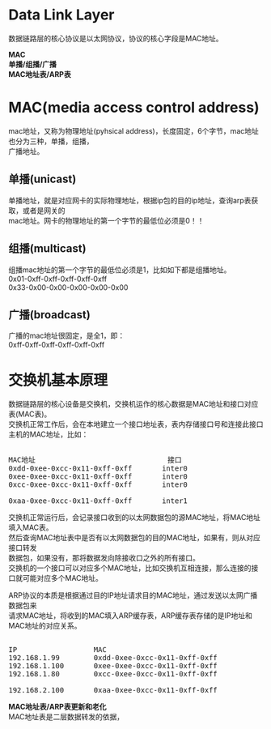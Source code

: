 # Data Link Layer  
数据链路层的核心协议是以太网协议，协议的核心字段是MAC地址。    
  
**MAC**  
**单播/组播/广播**  
**MAC地址表/ARP表**  
  
# MAC(media access control address)      
mac地址，又称为物理地址(pyhsical address)，长度固定，6个字节，mac地址也分为三种，单播，组播，    
广播地址。        
      
## 单播(unicast)      
单播地址，就是对应网卡的实际物理地址，根据ip包的目的ip地址，查询arp表获取，或者是网关的      
mac地址。网卡的物理地址的第一个字节的最低位必须是0！！        
      
## 组播(multicast)      
组播mac地址的第一个字节的最低位必须是1，比如如下都是组播地址。        
0x01-0xff-0xff-0xff-0xff-0xff        
0x33-0x00-0x00-0x00-0x00-0x00        
      
## 广播(broadcast)      
广播的mac地址很固定，是全1，即：        
0xff-0xff-0xff-0xff-0xff-0xff        
    
# 交换机基本原理    
数据链路层的核心设备是交换机，交换机运作的核心数据是MAC地址和接口对应表(MAC表)。    
交换机正常工作后，会在本地建立一个接口地址表，表内存储接口号和连接此接口  
主机的MAC地址，比如：    
<pre>  
MAC地址								接口      
0xdd-0xee-0xcc-0x11-0xff-0xff		inter0  
0xee-0xee-0xcc-0x11-0xff-0xff       inter0  
0xcc-0xee-0xcc-0x11-0xff-0xff		inter0              
  
0xaa-0xee-0xcc-0x11-0xff-0xff		inter1  
</pre>  
交换机正常运行后，会记录接口收到的以太网数据包的源MAC地址，将MAC地址填入MAC表。  
然后查询MAC地址表中是否有以太网数据包的目的MAC地址，如果有，则从对应接口转发  
数据包，如果没有，那将数据发向除接收口之外的所有接口。  
交换机的一个接口可以对应多个MAC地址，比如交换机互相连接，那么连接的接口就可能对应多个MAC地址。    
  
  
ARP协议的本质是根据通过目的IP地址请求目的MAC地址，通过发送以太网广播数据包来  
请求MAC地址，将收到的MAC填入ARP缓存表，ARP缓存表存储的是IP地址和MAC地址的对应关系。  
<pre>  
IP					MAC									   
192.168.1.99		0xdd-0xee-0xcc-0x11-0xff-0xff		  
192.168.1.100		0xee-0xee-0xcc-0x11-0xff-0xff         
192.168.1.80		0xcc-0xee-0xcc-0x11-0xff-0xff		             
  
192.168.2.100		0xaa-0xee-0xcc-0x11-0xff-0xff		  
</pre>  
  
**MAC地址表/ARP表更新和老化**   
MAC地址表是二层数据转发的依据，

